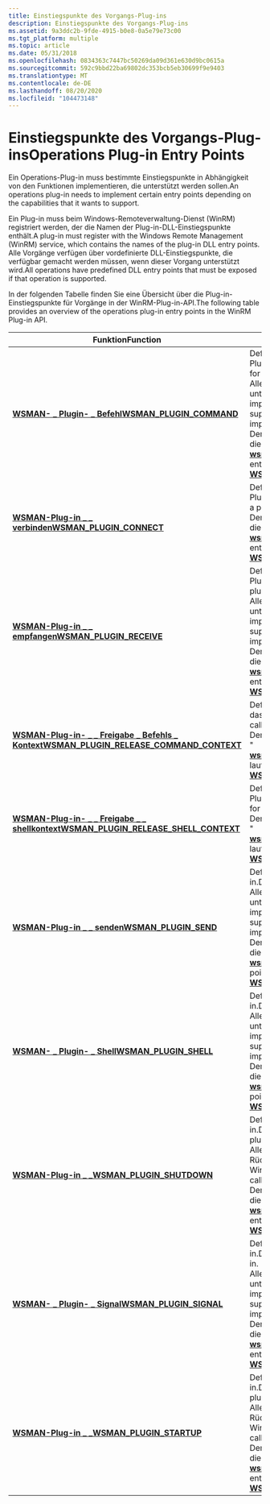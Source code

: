 ```yaml
---
title: Einstiegspunkte des Vorgangs-Plug-ins
description: Einstiegspunkte des Vorgangs-Plug-ins
ms.assetid: 9a3ddc2b-9fde-4915-b0e8-0a5e79e73c00
ms.tgt_platform: multiple
ms.topic: article
ms.date: 05/31/2018
ms.openlocfilehash: 0834363c7447bc50269da09d361e630d9bc0615a
ms.sourcegitcommit: 592c9bbd22ba69802dc353bcb5eb30699f9e9403
ms.translationtype: MT
ms.contentlocale: de-DE
ms.lasthandoff: 08/20/2020
ms.locfileid: "104473148"
---
```

# <a name="operations-plug-in-entry-points"></a><span data-ttu-id="4d7e6-103">Einstiegspunkte des Vorgangs-Plug-ins</span><span class="sxs-lookup"><span data-stu-id="4d7e6-103">Operations Plug-in Entry Points</span></span>

<span data-ttu-id="4d7e6-104">Ein Operations-Plug-in muss bestimmte Einstiegspunkte in Abhängigkeit von den Funktionen implementieren, die unterstützt werden sollen.</span><span class="sxs-lookup"><span data-stu-id="4d7e6-104">An operations plug-in needs to implement certain entry points depending on the capabilities that it wants to support.</span></span>

<span data-ttu-id="4d7e6-105">Ein Plug-in muss beim Windows-Remoteverwaltung-Dienst (WinRM) registriert werden, der die Namen der Plug-in-DLL-Einstiegspunkte enthält.</span><span class="sxs-lookup"><span data-stu-id="4d7e6-105">A plug-in must register with the Windows Remote Management (WinRM) service, which contains the names of the plug-in DLL entry points.</span></span> <span data-ttu-id="4d7e6-106">Alle Vorgänge verfügen über vordefinierte DLL-Einstiegspunkte, die verfügbar gemacht werden müssen, wenn dieser Vorgang unterstützt wird.</span><span class="sxs-lookup"><span data-stu-id="4d7e6-106">All operations have predefined DLL entry points that must be exposed if that operation is supported.</span></span>

<span data-ttu-id="4d7e6-107">In der folgenden Tabelle finden Sie eine Übersicht über die Plug-in-Einstiegspunkte für Vorgänge in der WinRM-Plug-in-API.</span><span class="sxs-lookup"><span data-stu-id="4d7e6-107">The following table provides an overview of the operations plug-in entry points in the WinRM Plug-in API.</span></span>



| <span data-ttu-id="4d7e6-108">Funktion</span><span class="sxs-lookup"><span data-stu-id="4d7e6-108">Function</span></span>                                                                                 | <span data-ttu-id="4d7e6-109">BESCHREIBUNG</span><span class="sxs-lookup"><span data-stu-id="4d7e6-109">Description</span></span>                                                                                                                                                                                                                                                           |
|------------------------------------------------------------------------------------------|-----------------------------------------------------------------------------------------------------------------------------------------------------------------------------------------------------------------------------------------------------------------------|
| [<span data-ttu-id="4d7e6-110">**WSMAN- \_ Plugin- \_ Befehl**</span><span class="sxs-lookup"><span data-stu-id="4d7e6-110">**WSMAN\_PLUGIN\_COMMAND**</span></span>](/windows/desktop/api/Wsman/nc-wsman-wsman_plugin_command)                                   | <span data-ttu-id="4d7e6-111">Definiert den Befehls Rückruf für ein Plug-in.</span><span class="sxs-lookup"><span data-stu-id="4d7e6-111">Defines the command callback for a plug-in.</span></span><br/> <span data-ttu-id="4d7e6-112">Alle WinRM-Plug-ins, die Shellfunktionen unterstützen, müssen diesen Rückruf implementieren.</span><span class="sxs-lookup"><span data-stu-id="4d7e6-112">All WinRM plug-ins that support shell capabilities need to implement this callback.</span></span><br/> <span data-ttu-id="4d7e6-113">Der Name des dll-Einstiegs Punkts für diese Methode muss " [**wsmanplugincommand**](/windows/desktop/api/Wsman/nc-wsman-wsman_plugin_command)" lauten.</span><span class="sxs-lookup"><span data-stu-id="4d7e6-113">The DLL entry point name for this method must be [**WSManPluginCommand**](/windows/desktop/api/Wsman/nc-wsman-wsman_plugin_command).</span></span><br/> |
| [<span data-ttu-id="4d7e6-114">**WSMAN-Plug-in \_ \_ verbinden**</span><span class="sxs-lookup"><span data-stu-id="4d7e6-114">**WSMAN\_PLUGIN\_CONNECT**</span></span>](/windows/desktop/api/WsMan/nc-wsman-wsman_plugin_connect)                                   | <span data-ttu-id="4d7e6-115">Definiert den Verbindungs Rückruf für ein Plug-in.</span><span class="sxs-lookup"><span data-stu-id="4d7e6-115">Defines the connect callback for a plug-in.</span></span><br/> <span data-ttu-id="4d7e6-116">Der Name des dll-Einstiegs Punkts für diese Methode muss " [**wsmanpluginconnect**](/windows/desktop/api/WsMan/nc-wsman-wsman_plugin_connect)" lauten.</span><span class="sxs-lookup"><span data-stu-id="4d7e6-116">The DLL entry point name for this method must be [**WSManPluginConnect**](/windows/desktop/api/WsMan/nc-wsman-wsman_plugin_connect).</span></span><br/>                                                                                                |
| [<span data-ttu-id="4d7e6-117">**WSMAN-Plug-in \_ \_ empfangen**</span><span class="sxs-lookup"><span data-stu-id="4d7e6-117">**WSMAN\_PLUGIN\_RECEIVE**</span></span>](/windows/desktop/api/Wsman/nc-wsman-wsman_plugin_receive)                                   | <span data-ttu-id="4d7e6-118">Definiert den Empfangs Rückruf für ein Plug-in.</span><span class="sxs-lookup"><span data-stu-id="4d7e6-118">Defines the receive callback for a plug-in.</span></span><br/> <span data-ttu-id="4d7e6-119">Alle WinRM-Plug-ins, die Shellfunktionen unterstützen, müssen diesen Rückruf implementieren.</span><span class="sxs-lookup"><span data-stu-id="4d7e6-119">All WinRM plug-ins that support shell capabilities need to implement this callback.</span></span><br/> <span data-ttu-id="4d7e6-120">Der Name des dll-Einstiegs Punkts für diese Methode muss " [**wsmanpluginreceive**](/windows/desktop/api/Wsman/nc-wsman-wsman_plugin_receive)" lauten.</span><span class="sxs-lookup"><span data-stu-id="4d7e6-120">The DLL entry point name for this method must be [**WSManPluginReceive**](/windows/desktop/api/Wsman/nc-wsman-wsman_plugin_receive).</span></span><br/> |
| [<span data-ttu-id="4d7e6-121">**WSMAN-Plug-in- \_ \_ Freigabe \_ Befehls \_ Kontext**</span><span class="sxs-lookup"><span data-stu-id="4d7e6-121">**WSMAN\_PLUGIN\_RELEASE\_COMMAND\_CONTEXT**</span></span>](/windows/desktop/api/Wsman/nc-wsman-wsman_plugin_release_command_context) | <span data-ttu-id="4d7e6-122">Definiert den Freigabe Befehls Rückruf für das Plug-in.</span><span class="sxs-lookup"><span data-stu-id="4d7e6-122">Defines the release command callback for the plug-in.</span></span><br/> <span data-ttu-id="4d7e6-123">Der Name des dll-Einstiegs Punkts muss " [**wsmanpluginreleasecommandcontext**](/windows/desktop/api/Wsman/nc-wsman-wsman_plugin_release_command_context)" lauten.</span><span class="sxs-lookup"><span data-stu-id="4d7e6-123">The DLL entry point name must be [**WSManPluginReleaseCommandContext**](/windows/desktop/api/Wsman/nc-wsman-wsman_plugin_release_command_context).</span></span><br/>                                                                        |
| [<span data-ttu-id="4d7e6-124">**WSMAN-Plug-in- \_ \_ Freigabe \_ \_ shellkontext**</span><span class="sxs-lookup"><span data-stu-id="4d7e6-124">**WSMAN\_PLUGIN\_RELEASE\_SHELL\_CONTEXT**</span></span>](/windows/desktop/api/Wsman/nc-wsman-wsman_plugin_release_shell_context)     | <span data-ttu-id="4d7e6-125">Definiert den releaseshellrückruf für das Plug-in.</span><span class="sxs-lookup"><span data-stu-id="4d7e6-125">Defines the release shell callback for the plug-in.</span></span><br/> <span data-ttu-id="4d7e6-126">Der Name des dll-Einstiegs Punkts muss " [**wsmanpluginreleasecommandcontext**](/windows/desktop/api/Wsman/nc-wsman-wsman_plugin_release_command_context)" lauten.</span><span class="sxs-lookup"><span data-stu-id="4d7e6-126">The DLL entry point name must be [**WSManPluginReleaseCommandContext**](/windows/desktop/api/Wsman/nc-wsman-wsman_plugin_release_command_context).</span></span><br/>                                                                          |
| [<span data-ttu-id="4d7e6-127">**WSMAN-Plug-in \_ \_ senden**</span><span class="sxs-lookup"><span data-stu-id="4d7e6-127">**WSMAN\_PLUGIN\_SEND**</span></span>](/windows/desktop/api/Wsman/nc-wsman-wsman_plugin_send)                                         | <span data-ttu-id="4d7e6-128">Definiert den Sende Rückruf für ein Plug-in.</span><span class="sxs-lookup"><span data-stu-id="4d7e6-128">Defines the send callback for a plug-in.</span></span><br/> <span data-ttu-id="4d7e6-129">Alle WinRM-Plug-ins, die Shellfunktionen unterstützen, müssen diesen Rückruf implementieren.</span><span class="sxs-lookup"><span data-stu-id="4d7e6-129">All WinRM plug-ins that support shell capabilities need to implement this callback.</span></span><br/> <span data-ttu-id="4d7e6-130">Der Name des dll-Einstiegs Punkts für diese Methode muss " [**wsmanpluginsend**](/windows/desktop/api/Wsman/nc-wsman-wsman_plugin_send)" lauten.</span><span class="sxs-lookup"><span data-stu-id="4d7e6-130">The DLL entry point name for this method must be [**WSManPluginSend**](/windows/desktop/api/Wsman/nc-wsman-wsman_plugin_send).</span></span><br/>          |
| [<span data-ttu-id="4d7e6-131">**WSMAN- \_ Plugin- \_ Shell**</span><span class="sxs-lookup"><span data-stu-id="4d7e6-131">**WSMAN\_PLUGIN\_SHELL**</span></span>](/windows/desktop/api/Wsman/nc-wsman-wsman_plugin_shell)                                       | <span data-ttu-id="4d7e6-132">Definiert den shellrückruf für ein Plug-in.</span><span class="sxs-lookup"><span data-stu-id="4d7e6-132">Defines the shell callback for a plug-in.</span></span><br/> <span data-ttu-id="4d7e6-133">Alle WinRM-Plug-ins, die Shellfunktionen unterstützen, müssen diesen Rückruf implementieren.</span><span class="sxs-lookup"><span data-stu-id="4d7e6-133">All WinRM plug-ins that support shell capabilities need to implement this callback.</span></span><br/> <span data-ttu-id="4d7e6-134">Der Name des dll-Einstiegs Punkts für diese Methode muss " [**wsmanpluginshell**](/windows/desktop/api/Wsman/nc-wsman-wsman_plugin_shell)" lauten.</span><span class="sxs-lookup"><span data-stu-id="4d7e6-134">The DLL entry point name for this method must be [**WSManPluginShell**](/windows/desktop/api/Wsman/nc-wsman-wsman_plugin_shell).</span></span><br/>       |
| [<span data-ttu-id="4d7e6-135">**WSMAN-Plug-in \_ \_**</span><span class="sxs-lookup"><span data-stu-id="4d7e6-135">**WSMAN\_PLUGIN\_SHUTDOWN**</span></span>](/windows/desktop/api/Wsman/nc-wsman-wsman_plugin_shutdown)                                 | <span data-ttu-id="4d7e6-136">Definiert den Rückruf für das Plug-in.</span><span class="sxs-lookup"><span data-stu-id="4d7e6-136">Defines the shutdown callback for the plug-in.</span></span><br/> <span data-ttu-id="4d7e6-137">Alle WinRM-Plug-Ins müssen diese Rückruffunktion implementieren.</span><span class="sxs-lookup"><span data-stu-id="4d7e6-137">All WinRM plug-ins must implement this callback function.</span></span><br/> <span data-ttu-id="4d7e6-138">Der Name des dll-Einstiegs Punkts für diese Methode muss " [**wsmanpluginshutdown**](/windows/desktop/api/Wsman/nc-wsman-wsman_plugin_shutdown)" lauten.</span><span class="sxs-lookup"><span data-stu-id="4d7e6-138">The DLL entry point name for this method must be [**WSManPluginShutdown**](/windows/desktop/api/Wsman/nc-wsman-wsman_plugin_shutdown).</span></span><br/>                      |
| [<span data-ttu-id="4d7e6-139">**WSMAN- \_ Plugin- \_ Signal**</span><span class="sxs-lookup"><span data-stu-id="4d7e6-139">**WSMAN\_PLUGIN\_SIGNAL**</span></span>](/windows/win32/api/wsman/nc-wsman-wsman_plugin_signal)                                     | <span data-ttu-id="4d7e6-140">Definiert den Signal Rückruf für ein Plug-in.</span><span class="sxs-lookup"><span data-stu-id="4d7e6-140">Defines the signal callback for a plug-in.</span></span><br/> <span data-ttu-id="4d7e6-141">Alle WinRM-Plug-ins, die Shellfunktionen unterstützen, müssen diesen Rückruf implementieren.</span><span class="sxs-lookup"><span data-stu-id="4d7e6-141">All WinRM plug-ins that support shell capabilities need to implement this callback.</span></span><br/> <span data-ttu-id="4d7e6-142">Der Name des dll-Einstiegs Punkts für diese Methode muss " [**wsmanpluginsignal**](/windows/win32/api/wsman/nc-wsman-wsman_plugin_signal)" lauten.</span><span class="sxs-lookup"><span data-stu-id="4d7e6-142">The DLL entry point name for this method must be [**WSManPluginSignal**](/windows/win32/api/wsman/nc-wsman-wsman_plugin_signal).</span></span><br/>    |
| [<span data-ttu-id="4d7e6-143">**WSMAN-Plug-in \_ \_**</span><span class="sxs-lookup"><span data-stu-id="4d7e6-143">**WSMAN\_PLUGIN\_STARTUP**</span></span>](/windows/desktop/api/Wsman/nc-wsman-wsman_plugin_startup)                                   | <span data-ttu-id="4d7e6-144">Definiert den Start Rückruf für das Plug-in.</span><span class="sxs-lookup"><span data-stu-id="4d7e6-144">Defines the startup callback for the plug-in.</span></span><br/> <span data-ttu-id="4d7e6-145">Alle WinRM-Plug-Ins müssen diese Rückruffunktion implementieren.</span><span class="sxs-lookup"><span data-stu-id="4d7e6-145">All WinRM plug-ins must implement this callback function.</span></span><br/> <span data-ttu-id="4d7e6-146">Der Name des dll-Einstiegs Punkts für diese Methode muss " [**wsmanpluginstartup**](/windows/desktop/api/Wsman/nc-wsman-wsman_plugin_startup)" lauten.</span><span class="sxs-lookup"><span data-stu-id="4d7e6-146">The DLL entry point name for this method must be [**WSManPluginStartup**](/windows/desktop/api/Wsman/nc-wsman-wsman_plugin_startup).</span></span><br/>                         |



 

 

